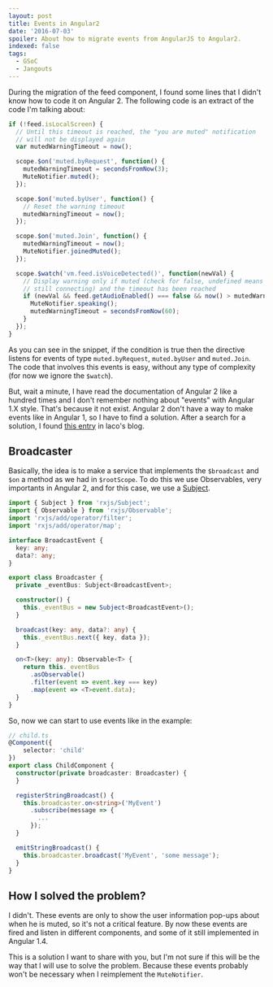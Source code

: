 ```yaml
---
layout: post
title: Events in Angular2
date: '2016-07-03'
spoiler: About how to migrate events from AngularJS to Angular2.
indexed: false
tags:
  - GSoC
  - Jangouts
---
```


During the migration of the feed component, I found some lines that I didn't
know how to code it on Angular 2. The following code is an extract of the code
I'm talking about:

```typescript
if (!feed.isLocalScreen) {
  // Until this timeout is reached, the "you are muted" notification
  // will not be displayed again
  var mutedWarningTimeout = now();

  scope.$on('muted.byRequest', function() {
    mutedWarningTimeout = secondsFromNow(3);
    MuteNotifier.muted();
  });

  scope.$on('muted.byUser', function() {
    // Reset the warning timeout
    mutedWarningTimeout = now();
  });

  scope.$on('muted.Join', function() {
    mutedWarningTimeout = now();
    MuteNotifier.joinedMuted();
  });

  scope.$watch('vm.feed.isVoiceDetected()', function(newVal) {
    // Display warning only if muted (check for false, undefined means
    // still connecting) and the timeout has been reached
    if (newVal && feed.getAudioEnabled() === false && now() > mutedWarningTimeout) {
      MuteNotifier.speaking();
      mutedWarningTimeout = secondsFromNow(60);
    }
  });
}
```

As you can see in the snippet, if the condition is true then the directive
listens for events of type `muted.byRequest`, `muted.byUser` and `muted.Join`.
The code that involves this events is easy, without any type of complexity (for
now we ignore the `$watch`).

But, wait a minute, I have read the documentation of Angular 2 like a hundred
times and I don't remember nothing about "events" with Angular 1.X style. That's
because it not exist. Angular 2 don't have a way to make events like in Angular 1,
so I have to find a solution. After a search for a solution, I found [this entry](http://blog.lacolaco.net/post/event-broadcasting-in-angular-2/)
in laco's blog.

## Broadcaster

Basically, the idea is to make a service that implements the `$broadcast` and
`$on` a method as we had in `$rootScope`. To do this we use Observables, very
importants in Angular 2, and for this case, we use a [Subject](https://github.com/Reactive-Extensions/RxJS/blob/master/doc/gettingstarted/subjects.md).

```typescript
import { Subject } from 'rxjs/Subject';
import { Observable } from 'rxjs/Observable';
import 'rxjs/add/operator/filter';
import 'rxjs/add/operator/map';

interface BroadcastEvent {
  key: any;
  data?: any;
}

export class Broadcaster {
  private _eventBus: Subject<BroadcastEvent>;

  constructor() {
    this._eventBus = new Subject<BroadcastEvent>();
  }

  broadcast(key: any, data?: any) {
    this._eventBus.next({ key, data });
  }

  on<T>(key: any): Observable<T> {
    return this._eventBus
      .asObservable()
      .filter(event => event.key === key)
      .map(event => <T>event.data);
  }
}
```

So, now we can start to use events like in the example:

```typescript
// child.ts
@Component({
    selector: 'child'
})
export class ChildComponent {
  constructor(private broadcaster: Broadcaster) {
  }

  registerStringBroadcast() {
    this.broadcaster.on<string>('MyEvent')
      .subscribe(message => {
        ...
      });
  }

  emitStringBroadcast() {
    this.broadcaster.broadcast('MyEvent', 'some message');
  }
}
```

## How I solved the problem?

I didn't. These events are only to show the user information pop-ups about when
he is muted, so it's not a critical feature. By now these events are fired and
listen in different components, and some of it still implemented in Angular 1.4.

This is a solution I want to share with you, but I'm not sure if this will be
the way that I will use to solve the problem. Because these events probably won't
be necessary when I reimplement the `MuteNotifier`.
